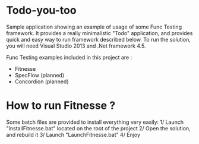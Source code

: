 Todo-you-too
============
Sample application  showing an example of usage of some Func Testing framework.
It provides a really minimalistic "Todo" application, and provides quick and easy way to run framework described below.
To run the solution, you will need Visual Studio 2013 and .Net framework 4.5.

Func Testing examples included in this project are :
- Fitnesse
- SpecFlow (planned)
- Concordion (planned)


How to run Fitnesse ?
=====================
Some batch files are provided to install everything very easily:
1/ Launch "InstallFitnesse.bat" located on the root of the project
2/ Open the solution, and rebuild it
3/ Launch "LaunchFitnesse.bat"
4/ Enjoy